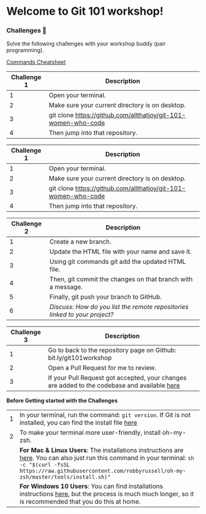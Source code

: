 # Welcome to Git 101 workshop!

### Challenges 💪
Solve the following challenges with your workshop buddy (pair programming).

[Commands Cheatsheet](https://www.slideshare.net/JoySeng/git-101-workshop-commands-cheatsheet)

| Challenge 1| Description |
| ------ | ------ |
| 1 | Open your terminal.
| 2 | Make sure your current directory is on desktop.
| 3 | git clone https://github.com/allthatjoy/git-101-women-who-code
| 4 | Then jump into that repository.

| Challenge 1| Description |
| ------ | ------ |
| 1 | Open your terminal.
| 2 | Make sure your current directory is on desktop.
| 3 | git clone https://github.com/allthatjoy/git-101-women-who-code
| 4 | Then jump into that repository.

| Challenge 2| Description |
| ------ | ------ |
| 1 | Create a new branch.
| 2 | Update the HTML file with your name and save it.
| 3 | Using git commands git add the updated HTML file.
| 4 | Then, git commit the changes on that branch with a message.
| 5 | Finally, git push your branch to GitHub.
| 6 | *Discuss: How do you list the remote repositories linked to your project?*

| Challenge 3| Description |
| ------ | ------ |
| 1 | Go to back to the repository page on Github: bit.ly/git101workshop
| 2 | Open a Pull Request for me to review.
| 3 | If your Pull Request got accepted, your changes are added to the codebase and available [here](https://allthatjoy.github.io/git-101-women-who-code/)


**Before Getting started with the Challenges**

|  |  |
| ------ | ------ |
| 1 | In your terminal, run the command: `git version`. If Git is not installed, you can find the install file [here](https://git-scm.com/downloads)
| 2 | To make your terminal more user-friendly, install oh-my-zsh. 
|   | **For Mac & Linux Users**: The installations instructions are [here](https://www.maketecheasier.com/install-zsh-and-oh-my-zsh-windows10/). You can also just run this command in your terminal: `sh -c "$(curl -fsSL https://raw.githubusercontent.com/robbyrussell/oh-my-zsh/master/tools/install.sh)"`
|   | **For Windows 10 Users**: You can find installations instructions [here](https://www.maketecheasier.com/install-zsh-and-oh-my-zsh-windows10/), but the process is much much longer, so it is recommended that you do this at home. 

